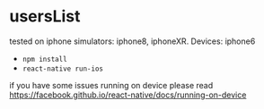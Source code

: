 # usersList
tested on iphone simulators: iphone8, iphoneXR. Devices: iphone6

- `npm install`
- `react-native run-ios`

if you have some issues running on device please read https://facebook.github.io/react-native/docs/running-on-device
